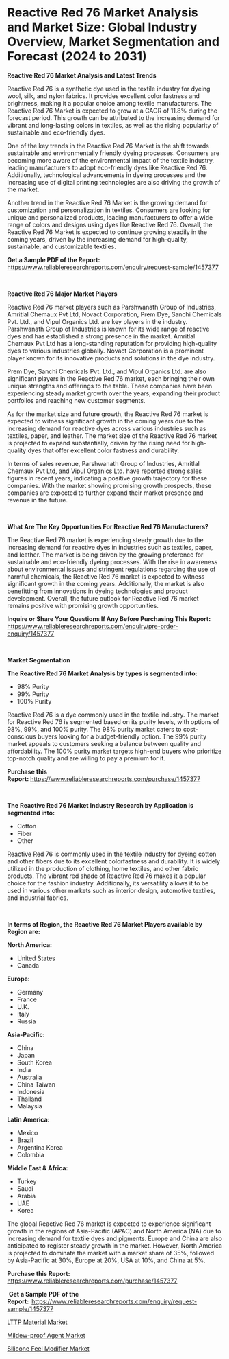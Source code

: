 <p><h1>Reactive Red 76 Market Analysis and Market Size: Global Industry Overview, Market Segmentation and Forecast (2024 to 2031)</h1></p><p><strong>Reactive Red 76 Market Analysis and Latest Trends</strong></p>
<p><p>Reactive Red 76 is a synthetic dye used in the textile industry for dyeing wool, silk, and nylon fabrics. It provides excellent color fastness and brightness, making it a popular choice among textile manufacturers. The Reactive Red 76 Market is expected to grow at a CAGR of 11.8% during the forecast period. This growth can be attributed to the increasing demand for vibrant and long-lasting colors in textiles, as well as the rising popularity of sustainable and eco-friendly dyes.</p><p>One of the key trends in the Reactive Red 76 Market is the shift towards sustainable and environmentally friendly dyeing processes. Consumers are becoming more aware of the environmental impact of the textile industry, leading manufacturers to adopt eco-friendly dyes like Reactive Red 76. Additionally, technological advancements in dyeing processes and the increasing use of digital printing technologies are also driving the growth of the market.</p><p>Another trend in the Reactive Red 76 Market is the growing demand for customization and personalization in textiles. Consumers are looking for unique and personalized products, leading manufacturers to offer a wide range of colors and designs using dyes like Reactive Red 76. Overall, the Reactive Red 76 Market is expected to continue growing steadily in the coming years, driven by the increasing demand for high-quality, sustainable, and customizable textiles.</p></p>
<p><strong>Get a Sample PDF of the Report:&nbsp;</strong> <a href="https://www.reliableresearchreports.com/enquiry/request-sample/1457377">https://www.reliableresearchreports.com/enquiry/request-sample/1457377</a></p>
<p>&nbsp;</p>
<p><strong>Reactive Red 76 Major Market Players</strong></p>
<p><p>Reactive Red 76 market players such as Parshwanath Group of Industries, Amritlal Chemaux Pvt Ltd, Novact Corporation, Prem Dye, Sanchi Chemicals Pvt. Ltd., and Vipul Organics Ltd. are key players in the industry. Parshwanath Group of Industries is known for its wide range of reactive dyes and has established a strong presence in the market. Amritlal Chemaux Pvt Ltd has a long-standing reputation for providing high-quality dyes to various industries globally. Novact Corporation is a prominent player known for its innovative products and solutions in the dye industry.</p><p>Prem Dye, Sanchi Chemicals Pvt. Ltd., and Vipul Organics Ltd. are also significant players in the Reactive Red 76 market, each bringing their own unique strengths and offerings to the table. These companies have been experiencing steady market growth over the years, expanding their product portfolios and reaching new customer segments.</p><p>As for the market size and future growth, the Reactive Red 76 market is expected to witness significant growth in the coming years due to the increasing demand for reactive dyes across various industries such as textiles, paper, and leather. The market size of the Reactive Red 76 market is projected to expand substantially, driven by the rising need for high-quality dyes that offer excellent color fastness and durability.</p><p>In terms of sales revenue, Parshwanath Group of Industries, Amritlal Chemaux Pvt Ltd, and Vipul Organics Ltd. have reported strong sales figures in recent years, indicating a positive growth trajectory for these companies. With the market showing promising growth prospects, these companies are expected to further expand their market presence and revenue in the future.</p></p>
<p>&nbsp;</p>
<p><strong>What Are The Key Opportunities For Reactive Red 76 Manufacturers?</strong></p>
<p><p>The Reactive Red 76 market is experiencing steady growth due to the increasing demand for reactive dyes in industries such as textiles, paper, and leather. The market is being driven by the growing preference for sustainable and eco-friendly dyeing processes. With the rise in awareness about environmental issues and stringent regulations regarding the use of harmful chemicals, the Reactive Red 76 market is expected to witness significant growth in the coming years. Additionally, the market is also benefitting from innovations in dyeing technologies and product development. Overall, the future outlook for Reactive Red 76 market remains positive with promising growth opportunities.</p></p>
<p><strong>Inquire or Share Your Questions If Any Before Purchasing This Report:</strong> <a href="https://www.reliableresearchreports.com/enquiry/pre-order-enquiry/1457377">https://www.reliableresearchreports.com/enquiry/pre-order-enquiry/1457377</a></p>
<p>&nbsp;</p>
<p><strong>Market Segmentation</strong></p>
<p><strong>The Reactive Red 76 Market Analysis by types is segmented into:</strong></p>
<p><ul><li>98% Purity</li><li>99% Purity</li><li>100% Purity</li></ul></p>
<p><p>Reactive Red 76 is a dye commonly used in the textile industry. The market for Reactive Red 76 is segmented based on its purity levels, with options of 98%, 99%, and 100% purity. The 98% purity market caters to cost-conscious buyers looking for a budget-friendly option. The 99% purity market appeals to customers seeking a balance between quality and affordability. The 100% purity market targets high-end buyers who prioritize top-notch quality and are willing to pay a premium for it.</p></p>
<p><strong>Purchase this Report:&nbsp;</strong><a href="https://www.reliableresearchreports.com/purchase/1457377">https://www.reliableresearchreports.com/purchase/1457377</a></p>
<p>&nbsp;</p>
<p><strong>The Reactive Red 76 Market Industry Research by Application is segmented into:</strong></p>
<p><ul><li>Cotton</li><li>Fiber</li><li>Other</li></ul></p>
<p><p>Reactive Red 76 is commonly used in the textile industry for dyeing cotton and other fibers due to its excellent colorfastness and durability. It is widely utilized in the production of clothing, home textiles, and other fabric products. The vibrant red shade of Reactive Red 76 makes it a popular choice for the fashion industry. Additionally, its versatility allows it to be used in various other markets such as interior design, automotive textiles, and industrial fabrics.</p></p>
<p>&nbsp;</p>
<p><strong>In terms of Region, the Reactive Red 76 Market Players available by Region are:</strong></p>
<p>
    <p> <strong> North America: </strong>
        <ul>
            <li>United States</li>
            <li>Canada</li>
        </ul>
        </p> 
    <p> <strong> Europe: </strong>
        <ul>
            <li>Germany</li>
            <li>France</li>
            <li>U.K.</li>
            <li>Italy</li>
            <li>Russia</li>
        </ul>
        </p> 
    <p> <strong> Asia-Pacific: </strong>
        <ul>
            <li>China</li>
            <li>Japan</li>
            <li>South Korea</li>
            <li>India</li>
            <li>Australia</li>
            <li>China Taiwan</li>
            <li>Indonesia</li>
            <li>Thailand</li>
            <li>Malaysia</li>
        </ul>
        </p> 
    <p> <strong> Latin America: </strong>
        <ul>
            <li>Mexico</li>
            <li>Brazil</li>
            <li>Argentina Korea</li>
            <li>Colombia</li>
        </ul>
        </p> 
    <p> <strong> Middle East & Africa: </strong>
        <ul>
            <li>Turkey</li>
            <li>Saudi</li>
            <li>Arabia</li>
            <li>UAE</li>
            <li>Korea</li>
        </ul>
    </p>
    </p>
<p><p>The global Reactive Red 76 market is expected to experience significant growth in the regions of Asia-Pacific (APAC) and North America (NA) due to increasing demand for textile dyes and pigments. Europe and China are also anticipated to register steady growth in the market. However, North America is projected to dominate the market with a market share of 35%, followed by Asia-Pacific at 30%, Europe at 20%, USA at 10%, and China at 5%.</p></p>
<p><strong>Purchase this Report: </strong><a href="https://www.reliableresearchreports.com/purchase/1457377">https://www.reliableresearchreports.com/purchase/1457377</a></p>
<p>&nbsp;<strong>Get a Sample PDF of the Report:&nbsp;&nbsp;</strong><a href="https://www.reliableresearchreports.com/enquiry/request-sample/1457377">https://www.reliableresearchreports.com/enquiry/request-sample/1457377</a></p>
<p><strong></strong></p>
<p><p><a href="https://view.publitas.com/reportprime-1/lttp-material-market-size-market-trends-and-growth-outlook-forecasted-for-period-from-2024-to-2031/">LTTP Material Market</a></p><p><a href="https://view.publitas.com/reportprime-1/mildew-proof-agent-market-furnish-information-about-market-size-market-share-market-dynamics-and-projections-spanning-from-2024-to-2031/">Mildew-proof Agent Market</a></p><p><a href="https://view.publitas.com/reportprime-1/silicone-feel-modifier-market-size-and-examines-its-market-scope-with-a-primary-focus-on-growth-opportunities-and-forecasted-trends-spanning-from-2024-to-2031/">Silicone Feel Modifier Market</a></p></p>